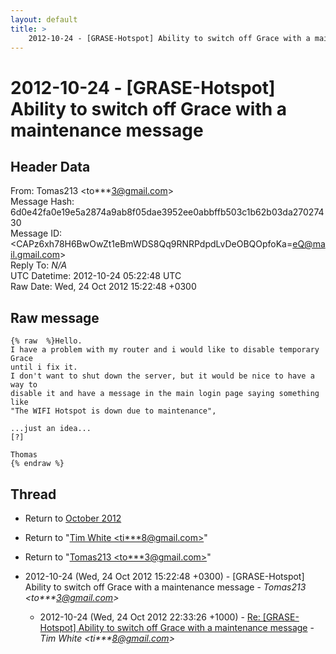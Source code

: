 ```yaml
---
layout: default
title: >
    2012-10-24 - [GRASE-Hotspot] Ability to switch off Grace with a maintenance	message
---
```


# 2012-10-24 - [GRASE-Hotspot] Ability to switch off Grace with a maintenance	message

## Header Data

From: Tomas213 \<to***3@gmail.com\><br>
Message Hash: 6d0e42fa0e19e5a2874a9ab8f05dae3952ee0abbffb503c1b62b03da27027430<br>
Message ID: \<CAPz6xh78H6BwOwZt1eBmWDS8Qq9RNRPdpdLvDeOBQOpfoKa=eQ@mail.gmail.com\><br>
Reply To: _N/A_<br>
UTC Datetime: 2012-10-24 05:22:48 UTC<br>
Raw Date: Wed, 24 Oct 2012 15:22:48 +0300<br>

## Raw message

```
{% raw  %}Hello.
I have a problem with my router and i would like to disable temporary Grace
until i fix it.
I don't want to shut down the server, but it would be nice to have a way to
disable it and have a message in the main login page saying something like
"The WIFI Hotspot is down due to maintenance",

...just an idea...
[?]

Thomas
{% endraw %}
```

## Thread

+ Return to [October 2012](/archive/2012/10)

+ Return to "[Tim White <ti***8<span>@</span>gmail.com>](/authors/ti___8_at_gmail_com)"
+ Return to "[Tomas213 <to***3<span>@</span>gmail.com>](/authors/to___3_at_gmail_com)"

+ 2012-10-24 (Wed, 24 Oct 2012 15:22:48 +0300) - [GRASE-Hotspot] Ability to switch off Grace with a maintenance	message - _Tomas213 \<to***3@gmail.com\>_
  + 2012-10-24 (Wed, 24 Oct 2012 22:33:26 +1000) - [Re: [GRASE-Hotspot] Ability to switch off Grace with a maintenance message](/archive/2012/10/e80f0b7ec0dbcefbef8acf9302506772a4e2ec9f06cd1071efb61e48802c6e9e) - _Tim White \<ti***8@gmail.com\>_

